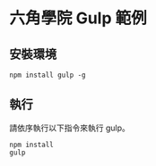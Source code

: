 # 六角學院 Gulp 範例

## 安裝環境

```
npm install gulp -g
```

## 執行

請依序執行以下指令來執行 gulp。

```
npm install
gulp
```
